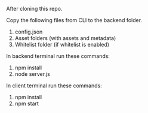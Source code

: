 After cloning this repo.

Copy the following files from CLI to the backend folder.
1. config.json
2. Asset folders (with assets and metadata)
3. Whitelist folder (if whitelist is enabled)

In backend terminal run these commands:
1. npm install
2. node server.js

In client terminal run these commands:
1. npm install
2. npm start